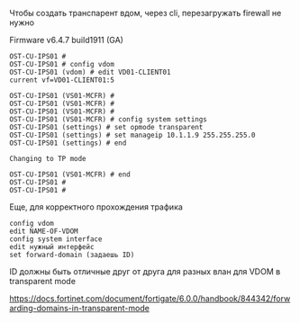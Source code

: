 Чтобы создать транспарент вдом, через cli, перезагружать firewall не нужно

Firmware	v6.4.7 build1911 (GA)

```
OST-CU-IPS01 # 
OST-CU-IPS01 # config vdom 
OST-CU-IPS01 (vdom) # edit VD01-CLIENT01
current vf=VD01-CLIENT01:5

OST-CU-IPS01 (VS01-MCFR) # 
OST-CU-IPS01 (VS01-MCFR) # 
OST-CU-IPS01 (VS01-MCFR) # 
OST-CU-IPS01 (VS01-MCFR) # config system settings 
OST-CU-IPS01 (settings) # set opmode transparent 
OST-CU-IPS01 (settings) # set manageip 10.1.1.9 255.255.255.0
OST-CU-IPS01 (settings) # end

Changing to TP mode

OST-CU-IPS01 (VS01-MCFR) # end
OST-CU-IPS01 # 
OST-CU-IPS01 #
```

Еще, для корректного прохождения трафика

```
config vdom
edit NAME-OF-VDOM
config system interface
edit нужный интерфейс
set forward-domain (задаешь ID)
```

ID должны быть отличные друг от друга для разных влан для VDOM в transparent mode

https://docs.fortinet.com/document/fortigate/6.0.0/handbook/844342/forwarding-domains-in-transparent-mode
